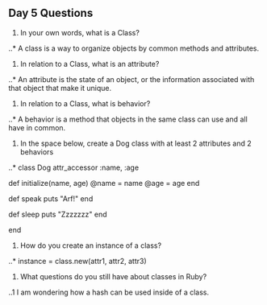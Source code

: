 ## Day 5 Questions

1. In your own words, what is a Class?

..* A class is a way to organize objects by common methods and attributes.

1. In relation to a Class, what is an attribute?

..* An attribute is the state of an object, or the information associated with that object that make it unique.

1. In relation to a Class, what is behavior?

..* A behavior is a method that objects in the same class can use and all have in common.

1. In the space below, create a Dog class with at least 2 attributes and 2 behaviors

..* class Dog
  attr_accessor :name, :age

  def initialize(name, age)
    @name = name
    @age = age
  end

  def speak
    puts "Arf!"
  end

  def sleep
    puts "Zzzzzzz"
  end

end



1. How do you create an instance of a class?

..* instance = class.new(attr1, attr2, attr3)

1. What questions do you still have about classes in Ruby?

..1 I am wondering how a hash can be used inside of a class.
